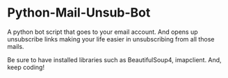 # Python-Mail-Unsub-Bot
A python bot script that goes to your email account.
And opens up unsubscribe links making your life easier in unsubscribing from all those mails.

Be sure to have installed libraries such as BeautifulSoup4, imapclient.
And, keep coding!
